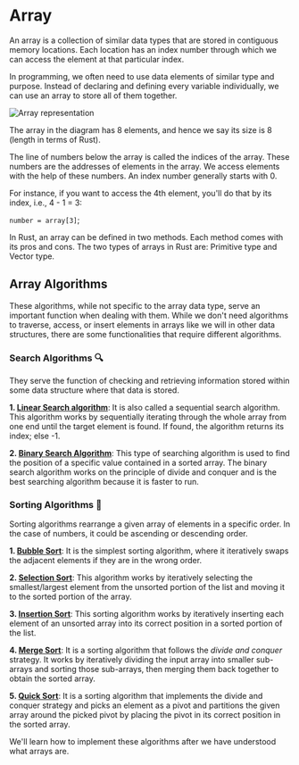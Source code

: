 # Array
An array is a collection of similar data types that are stored in contiguous memory locations. Each location has an index number through which we can access the element at that particular index.

In programming, we often need to use data elements of similar type and purpose. Instead of declaring and defining every variable individually, we can use an array to store all of them together.

![Array representation](../images/array.jpg)

The array in the diagram has 8 elements, and hence we say its size is 8 (length in terms of Rust).

The line of numbers below the array is called the indices of the array. These numbers are the addresses of elements in the array. We access elements with the help of these numbers. An index number generally starts with 0.

For instance, if you want to access the 4th element, you'll do that by its index, i.e., 4 - 1 = 3:

`number = array[3]`;

In Rust, an array can be defined in two methods. Each method comes with its pros and cons. The two types of arrays in Rust are: Primitive type and Vector type.

## Array Algorithms
These algorithms, while not specific to the array data type, serve an important function when dealing with them. While we don't need algorithms to traverse, access, or insert elements in arrays like we will in other data structures, there are some functionalities that require different algorithms.

### Search Algorithms 🔍
They serve the function of checking and retrieving information stored within some data structure where that data is stored.

**1. [Linear Search algorithm](../search_algorithms.md#linear-search-algorithm)**: It is also called a sequential search algorithm. This algorithm works by sequentially iterating through the whole array from one end until the target element is found. If found, the algorithm returns its index; else -1.

**2. [Binary Search Algorithm](../search_algorithms.md#binary-search-algorithm)**: This type of searching algorithm is used to find the position of a specific value contained in a sorted array. The binary search algorithm works on the principle of divide and conquer and is the best searching algorithm because it is faster to run.

### Sorting Algorithms 🧲
Sorting algorithms rearrange a given array of elements in a specific order. In the case of numbers, it could be ascending or descending order.

**1. [Bubble Sort](../sorting_algorithms.md#bubble-sort-algorithm)**: It is the simplest sorting algorithm, where it iteratively swaps the adjacent elements if they are in the wrong order.

**2. [Selection Sort](../sorting_algorithms.md#selection-sort-algorithm)**: This algorithm works by iteratively selecting the smallest/largest element from the unsorted portion of the list and moving it to the sorted portion of the array.

**3. [Insertion Sort](../sorting_algorithms.md#insertion-sort-algorithm)**: This sorting algorithm works by iteratively inserting each element of an unsorted array into its correct position in a sorted portion of the list.

**4. [Merge Sort](../sorting_algorithms.md#merge-sort-algorithm)**: It is a sorting algorithm that follows the *divide and conquer* strategy. It works by iteratively dividing the input array into smaller sub-arrays and sorting those sub-arrays, then merging them back together to obtain the sorted array.

**5. [Quick Sort](../sorting_algorithms.md#quick-sort-algorithm)**: It is a sorting algorithm that implements the divide and conquer strategy and picks an element as a pivot and partitions the given array around the picked pivot by placing the pivot in its correct position in the sorted array.

We'll learn how to implement these algorithms after we have understood what arrays are.